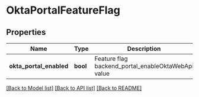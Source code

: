 # OktaPortalFeatureFlag

## Properties
Name | Type | Description | Notes
------------ | ------------- | ------------- | -------------
**okta_portal_enabled** | **bool** | Feature flag backend_portal_enableOktaWebApi value | [optional] 

[[Back to Model list]](../README.md#documentation-for-models) [[Back to API list]](../README.md#documentation-for-api-endpoints) [[Back to README]](../README.md)


